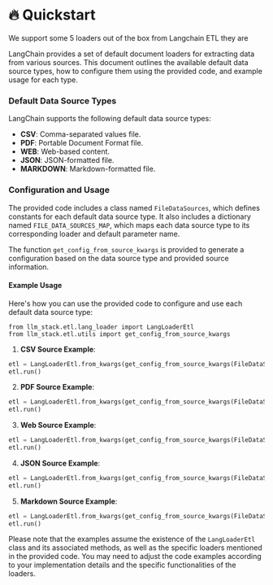 # 🔥 Quickstart

We support some 5 loaders out of the box from Langchain ETL they are&#x20;

LangChain provides a set of default document loaders for extracting data from various sources. This document outlines the available default data source types, how to configure them using the provided code, and example usage for each type.

### Default Data Source Types

LangChain supports the following default data source types:

* **CSV**: Comma-separated values file.
* **PDF**: Portable Document Format file.
* **WEB**: Web-based content.
* **JSON**: JSON-formatted file.
* **MARKDOWN**: Markdown-formatted file.

### Configuration and Usage

The provided code includes a class named `FileDataSources`, which defines constants for each default data source type. It also includes a dictionary named `FILE_DATA_SOURCES_MAP`, which maps each data source type to its corresponding loader and default parameter name.

The function `get_config_from_source_kwargs` is provided to generate a configuration based on the data source type and provided source information.

#### Example Usage

Here's how you can use the provided code to configure and use each default data source type:

```
from llm_stack.etl.lang_loader import LangLoaderEtl
from llm_stack.etl.utils import get_config_from_source_kwargs
```

1. **CSV Source Example**:

```python
etl = LangLoaderEtl.from_kwargs(get_config_from_source_kwargs(FileDataSources.CSV, "/path/to/data.csv"))
etl.run()
```

2. **PDF Source Example**:

```python
etl = LangLoaderEtl.from_kwargs(get_config_from_source_kwargs(FileDataSources.PDF, "/path/to/document.pdf"))
etl.run()
```

3. **Web Source Example**:

```python
etl = LangLoaderEtl.from_kwargs(get_config_from_source_kwargs(FileDataSources.WEB, {"web_path": "https://example.com"}))
etl.run()
```

4. **JSON Source Example**:

```python
etl = LangLoaderEtl.from_kwargs(get_config_from_source_kwargs(FileDataSources.JSON, "/path/to/data.json"))
etl.run()
```

5. **Markdown Source Example**:

```python
etl = LangLoaderEtl.from_kwargs(get_config_from_source_kwargs(FileDataSources.MARKDOWN, "/path/to/content.md"))
etl.run()
```

Please note that the examples assume the existence of the `LangLoaderEtl` class and its associated methods, as well as the specific loaders mentioned in the provided code. You may need to adjust the code examples according to your implementation details and the specific functionalities of the loaders.
